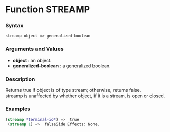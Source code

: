 <!-- Generated on 05/10/2020 by https://github.com/anto2oo/clhs-evolved -->

# Function STREAMP

### Syntax
`streamp object => generalized-boolean`  


### Arguments and Values
- **object** : an object.   
- **generalized-boolean** : a generalized boolean.   


### Description
Returns true if object is of type stream; otherwise, returns false.  
 streamp is unaffected by whether object, if it is a stream, is open or closed.



### Examples
```lisp 
(streamp *terminal-io*) =>  true
 (streamp 1) =>  falseSide Effects: None.
```
